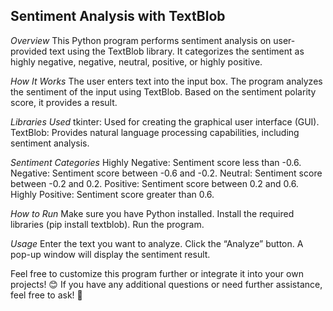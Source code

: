 ## Sentiment Analysis with TextBlob

_Overview_
This Python program performs sentiment analysis on user-provided text using the TextBlob library. It categorizes the sentiment as highly negative, negative, neutral, positive, or highly positive.

_How It Works_
The user enters text into the input box.
The program analyzes the sentiment of the input using TextBlob.
Based on the sentiment polarity score, it provides a result.

_Libraries Used_
tkinter: Used for creating the graphical user interface (GUI).
TextBlob: Provides natural language processing capabilities, including sentiment analysis.

_Sentiment Categories_
Highly Negative: Sentiment score less than -0.6.
Negative: Sentiment score between -0.6 and -0.2.
Neutral: Sentiment score between -0.2 and 0.2.
Positive: Sentiment score between 0.2 and 0.6.
Highly Positive: Sentiment score greater than 0.6.

_How to Run_
Make sure you have Python installed.
Install the required libraries (pip install textblob).
Run the program.

_Usage_
Enter the text you want to analyze.
Click the “Analyze” button.
A pop-up window will display the sentiment result.

Feel free to customize this program further or integrate it into your own projects! 😊
If you have any additional questions or need further assistance, feel free to ask! 🚀
